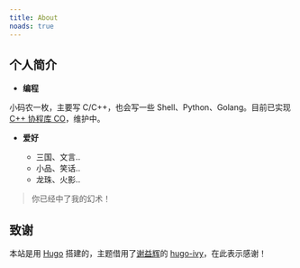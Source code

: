 ```yaml
---
title: About
noads: true
---
```



## 个人简介

- **编程**

小码农一枚，主要写 C/C++，也会写一些 Shell、Python、Golang。目前已实现 [C++ 协程库 CO](https://github.com/idealvin/co)，维护中。

- **爱好**

  - 三国、文言..
  - 小品、笑话..
  - 龙珠、火影..

> 你已经中了我的幻术！


## 致谢

本站是用 [Hugo](https://gohugo.io) 搭建的，主题借用了[谢益辉](https://yihui.name)的 [hugo-ivy](https://github.com/yihui/hugo-ivy)，在此表示感谢！
